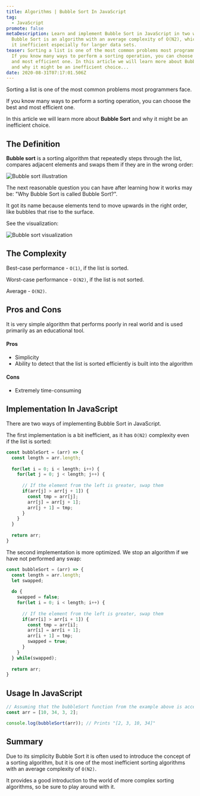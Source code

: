 ```yaml
---
title: Algorithms | Bubble Sort In JavaScript
tag:
  - JavaScript
promote: false
metaDescription: Learn and implement Bubble Sort in JavaScript in two ways.
  Bubble Sort is an algorithm with an average complexity of O(N2), which makes
  it inefficient especially for larger data sets.
teaser: Sorting a list is one of the most common problems most programmers face.
  If you know many ways to perform a sorting operation, you can choose the best
  and most efficient one. In this article we will learn more about Bubble Sort
  and why it might be an inefficient choice...
date: 2020-08-31T07:17:01.506Z
---
```

Sorting a list is one of the most common problems most programmers face. 

If you know many ways to perform a sorting operation, you can choose the best and most efficient one. 

In this article we will learn more about **Bubble Sort** and why it might be an inefficient choice.

## The Definition

**Bubble sort** is a sorting algorithm that repeatedly steps through the list, compares adjacent elements and swaps them if they are in the wrong order:

![Bubble sort illustration](/img/bubble-sort.gif "Bubble sort illustration")

The next reasonable question you can have after learning how it works may be: "Why Bubble Sort is called Bubble Sort?".

It got its name because elements tend to move upwards in the right order, like bubbles that rise to the surface.

See the visualization:

![Bubble sort visualization](/img/iikvbtg.gif "Bubble sort visualization")

## The Complexity

Best-case performance - `O(1)`, if the list is sorted.

Worst-case performance - `O(N2)`, if the list is not sorted.

Average - `O(N2)`.

## Pros and Cons

It is very simple algorithm that performs poorly in real world and is used primarily as an educational tool.

#### Pros

* Simplicity
* Ability to detect that the list is sorted efficiently is built into the algorithm

#### Cons

* Extremely time-consuming

## Implementation In JavaScript

There are two ways of implementing Bubble Sort in JavaScript.

The first implementation is a bit inefficient, as it has `O(N2)` complexity even if the list is sorted:

```javascript
const bubbleSort = (arr) => {
  const length = arr.length;
  
  for(let i = 0; i < length; i++) {
    for(let j = 0; j < length; j++) {
      
      // If the element from the left is greater, swap them
      if(arr[j] > arr[j + 1]) {
        const tmp = arr[j];
        arr[j] = arr[j + 1];
        arr[j + 1] = tmp;
      }
    } 
  }
  
  return arr;
}
```

The second implementation is more optimized. We stop an algorithm if we have not performed any swap:

```javascript
const bubbleSort = (arr) => {
  const length = arr.length;
  let swapped;
  
  do {
    swapped = false;
    for(let i = 0; i < length; i++) {
      
      // If the element from the left is greater, swap them
      if(arr[i] > arr[i + 1]) {
        const tmp = arr[i];
        arr[i] = arr[i + 1];
        arr[i + 1] = tmp;
        swapped = true;
      }
    } 
  } while(swapped);
  
  return arr;
}
```

## Usage In JavaScript

```javascript
// Assuming that the bubbleSort function from the example above is accessible
const arr = [10, 34, 3, 2];

console.log(bubbleSort(arr)); // Prints "[2, 3, 10, 34]"
```

## Summary

Due to its simplicity Bubble Sort it is often used to introduce the concept of a sorting algorithm, but it is one of the most inefficient sorting algorithms with an average complexity of `O(N2)`. 

It provides a good introduction to the world of more complex sorting algorithms, so be sure to play around with it.